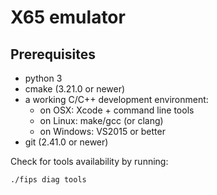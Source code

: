 # X65 emulator

## Prerequisites

- python 3
- cmake (3.21.0 or newer)
- a working C/C++ development environment:
  - on OSX: Xcode + command line tools
  - on Linux: make/gcc (or clang)
  - on Windows: VS2015 or better
- git (2.41.0 or newer)

Check for tools availability by running:

    ./fips diag tools
